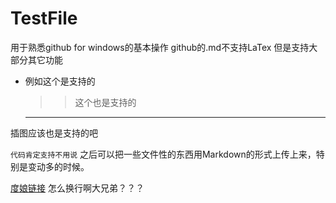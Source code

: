 # TestFile
用于熟悉github for windows的基本操作
github的.md不支持LaTex
但是支持大部分其它功能
- 例如这个是支持的
  >> 这个也是支持的
  -----
插图应该也是支持的吧

`代码肯定支持不用说`
之后可以把一些文件性的东西用Markdown的形式上传上来，特别是变动多的时候。

[度娘链接](www.baidu.com)
怎么换行啊大兄弟？？？
